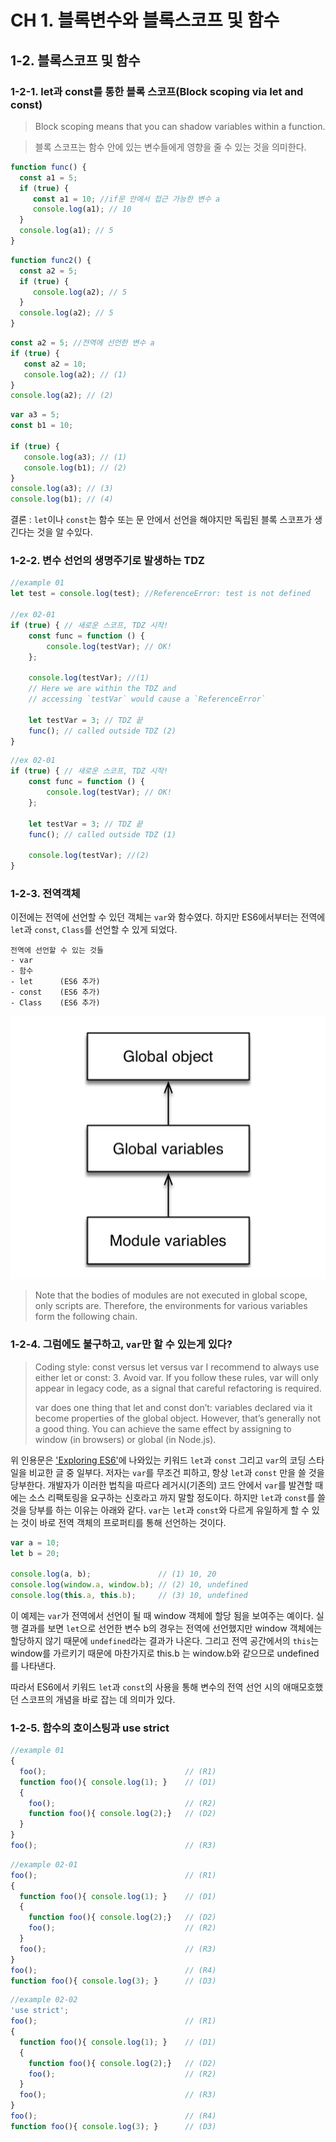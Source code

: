 # CH 1. 블록변수와 블록스코프 및 함수

## 1-2. 블록스코프 및 함수

### 1-2-1. let과 const를 통한 블록 스코프(Block scoping via let and const)
>Block scoping means that you can shadow variables within a function.

>블록 스코프는 함수 안에 있는 변수들에게 영향을 줄 수 있는 것을 의미한다.

```js
function func() {
  const a1 = 5;
  if (true) {
     const a1 = 10; //if문 안에서 접근 가능한 변수 a
     console.log(a1); // 10
  }
  console.log(a1); // 5
}
```
```js
function func2() {
  const a2 = 5;
  if (true) {
     console.log(a2); // 5
  }
  console.log(a2); // 5
}
```
```js
const a2 = 5; //전역에 선언한 변수 a
if (true) {
   const a2 = 10;
   console.log(a2); // (1)
}
console.log(a2); // (2)
```

```js
var a3 = 5;
const b1 = 10;

if (true) {
   console.log(a3); // (1)
   console.log(b1); // (2)
}
console.log(a3); // (3)
console.log(b1); // (4)
```

결론 : `let`이나 `const`는 함수 또는 문 안에서 선언을 해야지만 독립된 블록 스코프가 생긴다는 것을 알 수있다.

### 1-2-2. 변수 선언의 생명주기로 발생하는 TDZ
```js
//example 01
let test = console.log(test); //ReferenceError: test is not defined

//ex 02-01
if (true) { // 새로운 스코프, TDZ 시작!
    const func = function () {
        console.log(testVar); // OK!
    };

    console.log(testVar); //(1)
    // Here we are within the TDZ and
    // accessing `testVar` would cause a `ReferenceError`

    let testVar = 3; // TDZ 끝
    func(); // called outside TDZ (2)
}
```
```js
//ex 02-01
if (true) { // 새로운 스코프, TDZ 시작!
    const func = function () {
        console.log(testVar); // OK!
    };

    let testVar = 3; // TDZ 끝
    func(); // called outside TDZ (1)

    console.log(testVar); //(2)
}
```

### 1-2-3. 전역객체
이전에는 전역에 선언할 수 있던 객체는 `var`와 함수였다. 하지만 ES6에서부터는 전역에 `let`과 `const`, `Class`를 선언할 수 있게 되었다.

```
전역에 선언할 수 있는 것들
- var
- 함수
- let      (ES6 추가)
- const    (ES6 추가)
- Class    (ES6 추가)
```
![variables's chain image](./variables.gif "various variables form the following chain")

>Note that the bodies of modules are not executed in global scope, only scripts are. Therefore, the environments for various variables form the following chain.


### 1-2-4. 그럼에도 불구하고, `var`만 할 수 있는게 있다?
> Coding style: const versus let versus var
> I recommend to always use either let or const:
> 3. Avoid var.
> If you follow these rules, var will only appear in legacy code, as a signal that careful refactoring is required.
>
>var does one thing that let and const don’t: variables declared via it become properties of the global object. However, that’s generally not a good thing. You can achieve the same effect by assigning to window (in browsers) or global (in Node.js).

위 인용문은 ['Exploring ES6'](http://exploringjs.com/es6/ch_variables.html)에 나와있는 키워드 `let`과 `const` 그리고 `var`의 코딩 스타일을 비교한 글 중 일부다.
저자는 `var`를 무조건 피하고, 항상 `let`과 `const` 만을 쓸 것을 당부한다. 개발자가 이러한 법칙을 따르다 레거시(기존의) 코드 안에서 `var`를 발견할 때에는 소스 리팩토링을 요구하는 신호라고 까지 말할 정도이다.
하지만 `let`과 `const`를 쓸 것을 당부를 하는 이유는 아래와 같다. `var`는 `let`과 `const`와 다르게 유일하게 할 수 있는 것이 바로 전역 객체의 프로퍼티를 통해 선언하는 것이다.
 ```js
 var a = 10;
 let b = 20;

 console.log(a, b);               // (1) 10, 20
 console.log(window.a, window.b); // (2) 10, undefined
 console.log(this.a, this.b);     // (3) 10, undefined
 ```
 이 예제는 `var`가 전역에서 선언이 될 때 window 객체에 할당 됨을 보여주는 예이다. 실행 결과를 보면 `let`으로 선언한 변수 b의 경우는 전역에 선언했지만 window 객체에는 할당하지 않기 때문에 `undefined`라는 결과가 나온다. 그리고 전역 공간에서의 `this`는 window를 가르키기 때문에 마찬가지로 this.b 는 window.b와 같으므로 undefined를 나타낸다.

 따라서 ES6에서 키워드 `let`과 `const`의 사용을 통해 변수의 전역 선언 시의 애매모호했던 스코프의 개념을 바로 잡는 데 의미가 있다.

### 1-2-5. 함수의 호이스팅과 use strict
```js
//example 01
{
  foo();                               // (R1)
  function foo(){ console.log(1); }    // (D1)
  {
    foo();                             // (R2)
    function foo(){ console.log(2);}   // (D2)
  }
}
foo();                                 // (R3)
```

```js
//example 02-01
foo();                                 // (R1)
{
  function foo(){ console.log(1); }    // (D1)
  {
    function foo(){ console.log(2);}   // (D2)
    foo();                             // (R2)
  }
  foo();                               // (R3)
}
foo();                                 // (R4)
function foo(){ console.log(3); }      // (D3)
```

```js
//example 02-02
'use strict';
foo();                                 // (R1)
{
  function foo(){ console.log(1); }    // (D1)
  {
    function foo(){ console.log(2);}   // (D2)
    foo();                             // (R2)
  }
  foo();                               // (R3)
}
foo();                                 // (R4)
function foo(){ console.log(3); }      // (D3)
```

